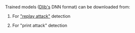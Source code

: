 Trained models ([Dlib's](http://dlib.net/ml.html) DNN format) can be downloaded from:

1) For ["replay attack"](https://github.com/pi-null-mezon/FaceAntiSpoofing/tree/master/ReplayAttack/Models) detection 

2) For "print attack" detection
